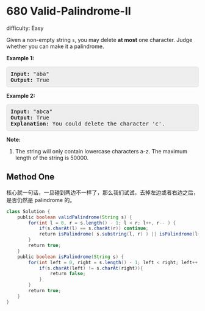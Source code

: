 # 680 Valid-Palindrome-II

difficulty: Easy

<style>
        section pre{
          background-color: #eee;
          border: 1px solid #ddd;
          padding:10px;
          border-radius: 5px;
        }
      </style>
<section>
<div><p>
Given a non-empty string <code>s</code>, you may delete <b>at most</b> one character.  Judge whether you can make it a palindrome.
</p>
<p><b>Example 1:</b><br>
</p><pre><b>Input:</b> "aba"
<b>Output:</b> True
</pre>
<p></p>
<p><b>Example 2:</b><br>
</p><pre><b>Input:</b> "abca"
<b>Output:</b> True
<b>Explanation:</b> You could delete the character 'c'.
</pre>
<p></p>
<p><b>Note:</b><br>
</p><ol>
<li>The string will only contain lowercase characters a-z.
The maximum length of the string is 50000.</li>
</ol>
<p></p></div></section>
 
 ## Method One 
 核心就一句话，一旦碰到两边不一样了，那么我们试试，去掉左边或者右边之后，是否仍然是 palindrome 的。
``` Java
class Solution {
    public boolean validPalindrome(String s) {
        for(int l = 0, r = s.length() - 1; l < r; l++, r-- ) {
            if(s.charAt(l) == s.charAt(r)) continue;
            return isPalindrome( s.substring(l, r) ) || isPalindrome(l+1, r+1);
        }
        return true;
    }
    public boolean isPalindrome(String s) {
        for(int left = 0, right = s.length() - 1; left < right; left++, right-- ) {
            if(s.charAt(left) != s.charAt(right)){
                return false;
            }
        }
        return true;
    }
}
​
```
